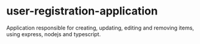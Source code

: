 # user-registration-application

Application responsible for creating, updating, editing and removing items, using express, nodejs and typescript.
